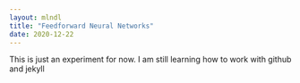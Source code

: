 ```yaml
---
layout: mlndl
title: "Feedforward Neural Networks"
date: 2020-12-22
---
```


This is just an experiment for now. I am still learning how to work with github and jekyll
